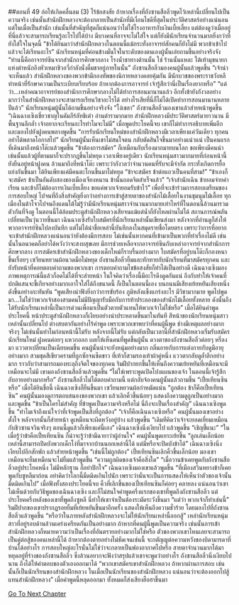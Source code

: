 ##ตอนที่ 49 ก่อให้เกิดคลื่นลม (3)
ไร้ข้อสงสัย ถ้าหากเรื่องที่ถังซานสือลิ่วพูดไว้เหล่านี้เปลี่ยนไปเป็นความจริง เช่นนั้นสำนักฝึกหลวงจะต้องกลายเป็นสำนักที่มีเงื่อนไขดีที่สุดในประวัติศาสตร์อย่างแน่นอน แต่ในเมื่อเป็นสำนัก เช่นนั้นที่สำคัญที่สุดก็แน่นอนว่าไม่ใช่โรงอาหารกับเงินเบี้ยเลี้ยง แต่ต้องดูว่าเมื่ออยู่ที่นี่แล้วจะสามารถเรียนรู้อะไรไปได้บ้าง มีบางคนที่อาจจะไม่ใส่ใจ แต่ก็ยังมีนักเรียนจำนวนมากยิ่งกว่าที่ยังใส่ใจในจุดนี้
“ข้าได้ยินมาว่าสำนักฝึกหลวงในตอนนี้แม้กระทั่งอาจารย์สักคนก็ยังไม่มี พวกข้าเข้าไปแล้วจะได้เรียนอะไร”
นักเรียนหนุ่มที่ค่อนข้างมั่นใจในระดับของตนเองผู้นั้นเอ่ยถามขึ้นอย่างจริงจัง
“ท่านนี้คืออาจารย์ซินจากสำนักการศึกษากลาง โรงน้ำชาทางด้านนั้น ใช่ ร้านนั้นแหละ ใต้เท้ามุขนายกแห่งตำหนักอิงหัวเหมาชิวอวี่กำลังนั่งดื่มชาอยู่ภายในนั้น” ถังซานสือลิ่วมองคนผู้นั้นแล้วพูดขึ้น “เจ้าน่าจะเห็นแล้ว สำนักฝึกหลวงของพวกข้ามีกองทัพของนิกายหลวงคอยคุ้มกัน มีนักบวชของพระราชวังหลีทำหน้าที่รักษาความเป็นระเบียบเรียบร้อย ถ้าหากต้องการอาจารย์ เจ้ารู้สึกว่านี่เป็นเรื่องยากหรือ”
“แต่ว่า...เหล่าคณาอาจารย์ของสำนักการศึกษากลางไม่ได้ทำการสอนมานานแล้ว อีกทั้งข้ายังกังวลอย่างมากว่าในสำนักฝึกหลวงจะสามารถเรียนวิชาอะไรได้ อย่างไรเสียที่นี่ก็ไม่ได้เปิดทำการสอนมานานหลายปีแล้ว” นักเรียนหนุ่มผู้นั้นได้ถามขึ้นอย่างจริงจัง
“โง่เขลา” ถังซานสือลิ่วมองเขาแล้วส่ายหน้าพูดขึ้น “เฉินฉางเซิงเชี่ยวชาญในคัมภีร์ลัทธิเต๋า อ่านตำรามากมาย สำนักฝึกหลวงมีประวัติศาสตร์มายาวนาน มีพื้นฐานลึกล้ำ เจ้าอยากจะเรียนอะไรทำไมจะไม่มี”
เมื่อพูดประโยคนี้จบ เขาก็ไม่ทำการอธิบายเพิ่มอีก และมองไปยังฝูงคนพลางพูดขึ้น “การรับนักเรียนใหม่ของสำนักฝึกหลวงมีเวลาเพียงแค่วันเดียว ทุกคนอย่าได้พลาดโอกาสไป”
นักเรียนผู้นั้นเห็นเขาไม่สนใจตน กลับตัดสินใจขึ้นมาอย่างแน่วแน่ เป็นคนแรกที่เดินมาถึงหน้าโต๊ะแล้วพูดขึ้น “ข้าต้องการสมัคร”
ก็เหมือนกับเรื่องมากมายบนโลก ขอเพียงมีคนนำ เช่นนั้นแล้วผู้ที่ตามมาก็จะปรากฏขึ้นไม่หยุด เวลาเพียงครู่เดียว นักเรียนหนุ่มสาวมากมายที่ก่อนหน้านี้ยังยืนอยู่หน้าฝูงคน ล้วนมาถึงที่หน้าโต๊ะ เพราะว่ากังวลว่าจำนวนคนที่รับจะมีจำกัด กระทั่งเกิดการยื้อแย่งกันขึ้นมา ได้ยินเพียงแค่มีคนตะโกนขึ้นมาไม่หยุด “ข้าจะสมัคร ข้าต่อแถวเป็นคนที่สาม!”
“ข้าเองก็จะสมัคร ข้าเป็นอันดับสองของเมืองเจียงหนาน ข้านั้นถอดจิตสำเร็จแล้ว”
“เจ้าสำนักเฉิน ข้ายอมจ่ายค่าเรียน และข้าก็ไม่ต้องการเงินเบี้ยเลี้ยง ขอแค่พวกเจ้ายอมรับข้าไว้”
เพื่อที่จะเข้าร่วมการสอบเตรียมของการสอบใหญ่ ไปจนที่ถึงสิ่งสำคัญยิ่งกว่าอย่างการเข้าสู่สายตาของสำนักไม้เลื้อยในงานชุมนุมไม้เลื้อย ทุกเมืองในต้าโจวไปจนถึงแดนใต้ไม่รู้ว่ามีนักเรียนหนุ่มสาวจำนวนมากมายเท่าไหร่ที่ในตอนนี้ล้วนมารวมตัวกันที่จิงตู ในตอนนี้ได้ล้อมประตูสำนักฝึกหลวงเสียจนแม้แต่น้ำก็ยังไหลผ่านไม่ได้ สถานการณ์พลันเปลี่ยนเป็นวุ่นวายขึ้นมา
เฉินฉางเซิงรับใบสมัครที่นักเรียนเหล่านั้นเขียนส่งมา หลังจากที่อ่านดูก็ส่งให้พวกอาจารย์ซินไปลงบันทึก แต่ไม่ได้นำชื่อเหล่านี้บันทึกลงในสมุดรายชื่อโดยตรง เพราะว่าการที่อยากจะเข้าสำนักฝึกหลวงแน่นอนว่ายังต้องมีการสอบ ไม่เช่นนั้นหากคนที่เข้ามาเป็นพวกที่ทำเรื่องไม่ดี เช่นนั้นในอนาคตก็อย่าได้หวังว่าจะสงบสุขเลย
มีการช่วยเหลือจากอาจารย์ซินกับเหล่าอาจารย์จากสำนักการศึกษากลาง การสมัครเข้าสำนักฝึกหลวงของเด็กใหม่ก็ราบรื่นอย่างมาก ใบสมัครที่อยู่บนโต๊ะก็กองหนาขึ้นเรื่อยๆ เซวียนหยวนผ้อนวดมือไม่หยุด ถังซานสือลิ่วยิ้มและทักทายกับนักเรียนที่มาสมัครทุกคน และยังรับหน้าที่คอยตอบคำถามของพวกเขา การตอบคำถามไขข้อสงสัยก็ทำได้เป็นอย่างดี
เฉินฉางเซิงมองภาพเหตุการณ์นี้แล้วก็อดไม่ได้ที่จะส่ายหน้า ในใจคิดว่าเรื่องนี้มีอะไรดึงดูดกันแน่ ถึงกับทำให้เจ้าคนที่ปกติแสนจะขี้เกียจอย่างมากเอาใจใส่ได้ถึงขนาดนี้
ก็เป็นในตอนนี้เอง บนถนนมีเสียงเย้ยหยันเสียงหนึ่งดังขึ้นอย่างกะทันหัน “พูดเสียงน่าฟังยิ่งกว่าการขับร้อง ภูมิหลังแข็งแกร่งอะไร มีวิชามากมาย พูดไปพูดมา...ไม่ใช่ว่าพวกเจ้าสองสามคนไม่มีปัญญารับมือกับการท้าประลองของสำนักไม้เลื้อยทั้งหลาย ดังนั้นถึงได้รับนักเรียนเหล่านี้เป็นการด่วนเพื่อมาเป็นตัวตายตัวแทนให้พวกเจ้าไม่ใช่หรือ”
เมื่อได้ยินคำพูดประโยคนี้ หน้าประตูสำนักฝึกหลวงก็เงียบอย่างน่าประหลาดขึ้นมาในทันที สีหน้าของนักเรียนหนุ่มสาวเหล่านั้นเปลี่ยนไป ต่างสบตากันอย่างไร้คำพูด เพราะพวกเขาพบว่าที่คนผู้นี้พูด ช่างมีเหตุผลอย่างมากจริงๆ ไม่เช่นนั้นทำไมก่อนหน้านี้ไม่รับ หลังจากนี้ไม่รับ แต่กลับเป็นเวลานี้ที่สำนักฝึกหลวงเริ่มรับสมัครนักเรียนใหม่
ฝูงคนค่อยๆ แหวกออก เผยให้เห็นคนที่พูดขึ้นผู้นั้น
ดวงตาของถังซานสือลิ่วค่อยๆ หรี่ลงมา แววตาเปลี่ยนเป็นเฉียบคมขึ้น
คนผู้นั้นน่าจะยังหนุ่มอย่างมาก กลิ่นอายกับการแต่งกายกับดูมีอายุอย่างมาก สวมชุดสีเขียวครามที่ถูกซักจนซีดขาว ที่เท้าก็สวมรองเท้าผ้าคู่หนึ่ง แววตากลับดูล้ำลึกอย่างมาก ราวกับว่าสามารถมองทะลุถึงจิตใจของทุกคน ริมฝีปากยกขึ้นให้เห็นถึงความเย้ยหยันที่เหมือนจะมีเหมือนจะไม่มี
เขามองถังซานสือลิ่วแล้วพูดขึ้น “ไม่ใช่เพราะพูดเปิดโปงแผนของเจ้า ในตอนนี้เจ้ารู้สึกอับอายอย่างมากหรือ”
ถังซานสือลิ่วไม่ได้ตอบคำถามนี้ แต่กลับจ้องคนผู้นั้นแล้วถามขึ้น “เปี๋ยเทียนซินหรือ”
เมื่อได้ยินชื่อนี้ เฉินฉางเซิงก็ยืนขึ้นมา เซวียนหยวนผ้อกำหมัดแน่น
“ถูกต้อง ข้าก็คือเปี๋ยเทียนซิน”
คนผู้นั้นมองดูการตอบสนองของพวกเขา แล้วเลิกคิ้วขึ้นน้อยๆ แสดงถึงความดูถูกเป็นอย่างมาก และพูดขึ้น “ข้าเป็นใครไม่สำคัญ ที่ข้าพูดเป็นความจริงหรือไม่ นี่ถึงจะเป็นเรื่องสำคัญ”
เฉินฉางเซิงพูดขึ้น “ทำไมเจ้าถึงแน่ใจว่าที่เจ้าพูดเป็นสิ่งที่ถูกต้อง”
“เจ้าก็คือเฉินฉางเซิงหรือ”
คนผู้นั้นมองเขาอย่างตั้งใจ หลังจากนั้นก็ส่ายหน้า ดูเหมือนจะผิดหวังอยู่บ้าง แล้วพูดขึ้น “เดิมทีคิดว่าเจ้าจะยอดเยี่ยมเหมือนกับชิวซานจวินจริงๆ ตอนนี้ดูแล้วก็เพียงแค่นี้เอง”
เฉินฉางเซิงนิ่งเงียบไป แล้วพูดขึ้น “เชิญชี้แนะ”
“ในเมื่อรู้ว่าข้าคือเปี๋ยเทียนซิน ก็น่าจะรู้ว่าข้ามีฉายาว่าผู้อ่านใจ”
คนผู้นั้นพูดเยาะเย้ยขึ้น “ลูกเล่นเล็กน้อยเหล่านี้สามารถปิดบังพวกเด็กโง่ที่มาจากบ้านนอกเหล่านี้ได้ แต่มีหรือจะปิดบังข้าได้”
เฉินฉางเซิงนิ่งเงียบไปอีกสักพัก แล้วส่ายหน้าพูดขึ้น “เช่นนี้ไม่ถูกต้อง”
เปี๋ยเทียนซินเลิกคิ้วขึ้นเล็กน้อย มองเขาเหมือนจะยิ้มเหมือนจะไม่ยิ้มแล้วพูดขึ้น “ความถูกผิดของเจ้าคือสิ่งใด”
“เมื่อวานข้าเคยพูดกับถังซานสือลิ่วอยู่ประโยคหนึ่ง ไม่มีหลักฐาน ก็อย่าปักใจ”
เฉินฉางเซิงมองเขาแล้วพูดขึ้น “ที่เมืองสวินหยางข้าก็เคยพูดกับซูหลีมาก่อน อย่าคิดว่าโลกนี้มืดมิดเกินไปนัก เพราะว่านั่นจะเป็นการแสดงให้เห็นว่าตัวของเจ้านั้นมืดมิดเกินไป”
เมื่อฟังทั้งสองประโยคนี้จบ คิ้วที่เลิกขึ้นของเปี๋ยเทียนซินก็ค่อยๆ คลายลง แน่นอนว่าเขาไม่เห็นด้วยกับวิธีพูดของเฉินฉางเซิง และก็ไม่สนใจคำพูดครึ่งแรกของเขาที่พูดถึงถังซานสือลิ่ว แต่ประโยคครึ่งหลังของเขาที่พูดถึงซูหลี นี่ทำให้เขาจำเป็นต้องระมัดระวังขึ้นมา
“แต่ว่า พวกเจ้าก็ทำเช่นนี้”
ริมฝีปากของเขาปรากฏรอยยิ้มที่เย้ยหยันขึ้นมาอีกครั้ง แสดงให้เห็นถึงความชั่วร้าย โดยมองไปที่ถังซานสือลิ่วแล้วพูดขึ้น “หรือว่าในภายหลังสำนักฝึกหลวงจะไม่ให้นักเรียนเหล่านี้ออกสู้”
เหล่านักเรียนหนุ่มสาวที่อยู่รอบด้านล้วนเคร่งเครียดกันเป็นอย่างมาก ถ้าหากที่คนผู้นี้พูดเป็นความจริง เช่นนั้นการเข้าสำนักฝึกหลวงก็หมายความว่าเป็นเรื่องที่อันตรายอย่างมากไม่ใช่หรือ ตัวของพวกเขาไหนเลยจะสามารถเป็นคู่ต่อสู้ของคนเหล่านี้ได้ ถ้าหากต้องตายอย่างไม่ชัดเจนเช่นนี้ จะกตัญญูต่อความหวังของบิดามารดาที่บ้านได้อย่างไร การสอบใหญ่อะไรนั่นไม่ใช่ว่าจะกลายเป็นฟองอากาศไปหรือ
สายตาจำนวนมากได้มาหยุดอยู่ที่ร่างของถังซานสือลิ่ว ซึ่งล้วนอยากจะฟังว่าสรุปแล้วเขาจะพูดว่าอย่างไร
ถังซานสือลิ่วนิ่งเงียบไปนาน ถึงได้ให้คำตอบของตัวเองออกมาได้
“พวกเขาสมัครเขาสำนักฝึกหลวง ถ้าหากผ่านการสอบ เช่นนั้นก็เป็นนักเรียนของสำนักฝึกหลวง ในเมื่อเป็นนักเรียนของสำนักฝึกหลวง แน่นอนว่าจะต้องออกไปสู้แทนสำนักฝึกหลวง”
เมื่อคำพูดนี้หลุดออกมา ทั้งหมดก็ส่งเสียงฮือฮาขึ้นมา


[Go To Next Chapter]( ./481.md)